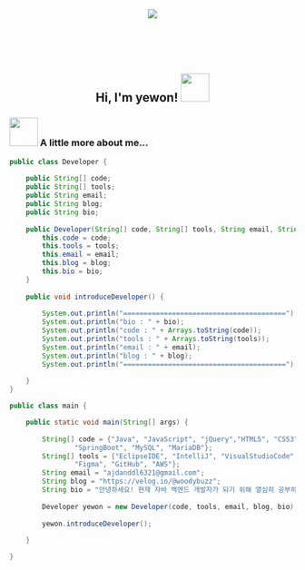 <div align=center>
   <img src="https://capsule-render.vercel.app/api?type=Wave&height=190&section=header&text=YEWON%20GITHUB&fontSize=90&theme=tokyonight&fontAlignY=65&stroke=1E1C3F&strokeWidth=2.5&animation=twinkling"& />   
</div> 


<div align=center>
  <br><br><br><br>
  <h2> Hi, I'm yewon! <img src="https://media0.giphy.com/media/Wj116ZszUZEwRIoz0j/giphy.gif?cid=ecf05e470gr888wut66j8qdpdeemuoue8wxz6bs47d8pls2m&rid=giphy.gif&ct=s" width="50"> </h2>
  
  
  <div align=left>
  <h3> <img src="https://media4.giphy.com/media/TvNa6lOfIXu7uUGQ4F/giphy.gif?cid=ecf05e47ud2k9nlq5g5zz5bux7vhoezpdvt58t5bptpm8mhy&rid=giphy.gif&ct=s"  width="50"> A little more about me...</h3>


```java
public class Developer {
	
	public String[] code;
	public String[] tools;
	public String email;
	public String blog;
	public String bio;
	
	public Developer(String[] code, String[] tools, String email, String blog, String bio) {
		this.code = code;
		this.tools = tools;
		this.email = email;
		this.blog = blog;
		this.bio = bio;
	}
	
	public void introduceDeveloper() {
		
		System.out.println("========================================");
		System.out.println("bio : " + bio);
		System.out.println("code : " + Arrays.toString(code));
		System.out.println("tools : " + Arrays.toString(tools));
		System.out.println("email : " + email);
		System.out.println("blog : " + blog);
		System.out.println("========================================");
		
	}		
}

public class main {

	public static void main(String[] args) {
     
		String[] code = {"Java", "JavaScript", "jQuery","HTML5", "CSS3", "Spring",
				"SpringBoot", "MySQL", "MariaDB"};
		String[] tools = {"EclipseIDE", "IntelliJ", "VisualStudioCode","ApacheTomcat", 
				"Figma", "GitHub", "AWS"};
		String email = "ajdanddl6321@gmail.com";
		String blog = "https://velog.io/@woodybuzz";
		String bio = "안녕하세요! 현재 자바 백엔드 개발자가 되기 위해 열심히 공부하고 있습니다.";
		
		Developer yewon = new Developer(code, tools, email, blog, bio);
		
		yewon.introduceDeveloper();
     
	}

}     
     
```
</div> 
</div> 

